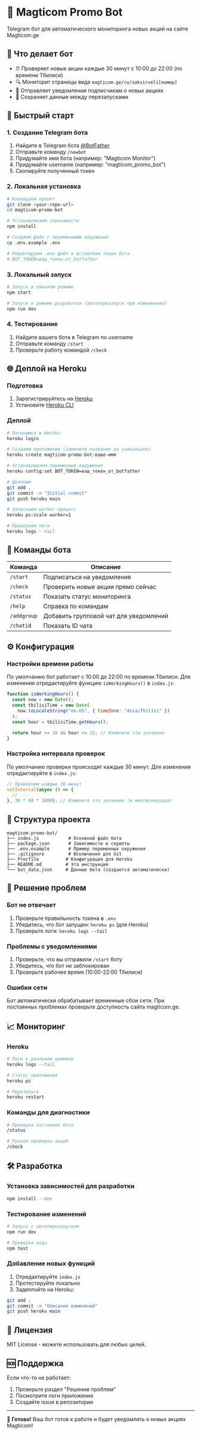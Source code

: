 # 🤖 Magticom Promo Bot

Telegram бот для автоматического мониторинга новых акций на сайте Magticom.ge

## 🎯 Что делает бот

- ⏰ Проверяет новые акции каждые 30 минут с 10:00 до 22:00 (по времени Тбилиси)
- 🔍 Мониторит страницы вида `magticom.ge/ru/sakvirveli[номер]`
- 📨 Отправляет уведомления подписчикам о новых акциях
- 💾 Сохраняет данные между перезапусками

## 🚀 Быстрый старт

### 1. Создание Telegram бота

1. Найдите в Telegram бота [@BotFather](https://t.me/botfather)
2. Отправьте команду `/newbot`
3. Придумайте имя бота (например: "Magticom Monitor")
4. Придумайте username (например: "magticom_promo_bot")
5. Скопируйте полученный токен

### 2. Локальная установка

```bash
# Клонируем проект
git clone <your-repo-url>
cd magticom-promo-bot

# Устанавливаем зависимости
npm install

# Создаем файл с переменными окружения
cp .env.example .env

# Редактируем .env файл и вставляем токен бота
# BOT_TOKEN=ваш_токен_от_botfather
```

### 3. Локальный запуск

```bash
# Запуск в обычном режиме
npm start

# Запуск в режиме разработки (автоперезапуск при изменениях)
npm run dev
```

### 4. Тестирование

1. Найдите вашего бота в Telegram по username
2. Отправьте команду `/start`
3. Проверьте работу командой `/check`

## 🌐 Деплой на Heroku

### Подготовка

1. Зарегистрируйтесь на [Heroku](https://heroku.com)
2. Установите [Heroku CLI](https://devcenter.heroku.com/articles/heroku-cli)

### Деплой

```bash
# Логинимся в Heroku
heroku login

# Создаем приложение (замените название на уникальное)
heroku create magticom-promo-bot-ваше-имя

# Устанавливаем переменные окружения
heroku config:set BOT_TOKEN=ваш_токен_от_botfather

# Деплоим
git add .
git commit -m "Initial commit"
git push heroku main

# Запускаем worker процесс
heroku ps:scale worker=1

# Проверяем логи
heroku logs --tail
```

## 📱 Команды бота

| Команда     | Описание                               |
| ----------- | -------------------------------------- |
| `/start`    | Подписаться на уведомления             |
| `/check`    | Проверить новые акции прямо сейчас     |
| `/status`   | Показать статус мониторинга            |
| `/help`     | Справка по командам                    |
| `/addgroup` | Добавить групповой чат для уведомлений |
| `/chatid`   | Показать ID чата                       |

## ⚙️ Конфигурация

### Настройки времени работы

По умолчанию бот работает с 10:00 до 22:00 по времени Тбилиси. Для изменения отредактируйте функцию `isWorkingHours()` в `index.js`:

```javascript
function isWorkingHours() {
  const now = new Date();
  const tbilisiTime = new Date(
    now.toLocaleString("en-US", { timeZone: "Asia/Tbilisi" })
  );
  const hour = tbilisiTime.getHours();

  return hour >= 10 && hour <= 22; // Измените эти значения
}
```

### Настройка интервала проверок

По умолчанию проверки происходят каждые 30 минут. Для изменения отредактируйте в `index.js`:

```javascript
// Проверяем каждые 30 минут
setInterval(async () => {
  // ...
}, 30 * 60 * 1000); // Измените это значение (в миллисекундах)
```

## 🔧 Структура проекта

```
magticom-promo-bot/
├── index.js           # Основной файл бота
├── package.json       # Зависимости и скрипты
├── .env.example       # Пример переменных окружения
├── .gitignore         # Исключения для Git
├── Procfile          # Конфигурация для Heroku
├── README.md         # Эта инструкция
└── bot_data.json     # Данные бота (создается автоматически)
```

## 🐛 Решение проблем

### Бот не отвечает

1. Проверьте правильность токена в `.env`
2. Убедитесь, что бот запущен: `heroku ps` (для Heroku)
3. Проверьте логи: `heroku logs --tail`

### Проблемы с уведомлениями

1. Проверьте, что вы отправили `/start` боту
2. Убедитесь, что бот не заблокирован
3. Проверьте рабочее время (10:00-22:00 Тбилиси)

### Ошибки сети

Бот автоматически обрабатывает временные сбои сети. При постоянных проблемах проверьте доступность сайта magticom.ge.

## 📈 Мониторинг

### Heroku

```bash
# Логи в реальном времени
heroku logs --tail

# Статус приложения
heroku ps

# Перезапуск
heroku restart
```

### Команды для диагностики

```bash
# Проверка состояния бота
/status

# Ручная проверка акций
/check
```

## 🛠️ Разработка

### Установка зависимостей для разработки

```bash
npm install --dev
```

### Тестирование изменений

```bash
# Запуск с автоперезапуском
npm run dev

# Проверка кода
npm test
```

### Добавление новых функций

1. Отредактируйте `index.js`
2. Протестируйте локально
3. Задеплойте на Heroku:

```bash
git add .
git commit -m "Описание изменений"
git push heroku main
```

## 📝 Лицензия

MIT License - можете использовать для любых целей.

## 🆘 Поддержка

Если что-то не работает:

1. Проверьте раздел "Решение проблем"
2. Посмотрите логи приложения
3. Создайте issue в репозитории

---

🎉 **Готово!** Ваш бот готов к работе и будет уведомлять о новых акциях Magticom!
